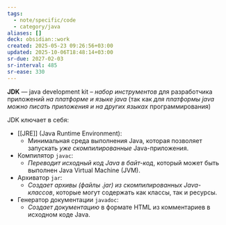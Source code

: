 ```yaml
---
tags:
  - note/specific/code
  - category/java
aliases: []
deck: obsidian::work
created: 2025-05-23 09:26:56+03:00
updated: 2025-10-06T18:48:14+03:00
sr-due: 2027-02-03
sr-interval: 485
sr-ease: 330
---
```


**JDK**
—
java development kit – *набор инструментов* для разработчика приложений *на платформе и языке java* (так как *для платформы java можно писать приложения и на других языках* программирования)

JDK ключает в себя:
- [[JRE]] (Java Runtime Environment):
	- Минимальная среда выполнения Java, которая позволяет запускать *уже скомпилированные* Java-приложения.
- Компилятор `javac`:
    - *Переводит исходный код Java в байт-код*, который может быть выполнен Java Virtual Machine (JVM).
- Архиватор `jar`:
    - *Создает архивы (файлы .jar) из скомпилированных Java-классов*, которые могут содержать как классы, так и ресурсы.
- Генератор документации `javadoc`:
    - *Создает документацию* в формате HTML из комментариев в исходном коде Java.
